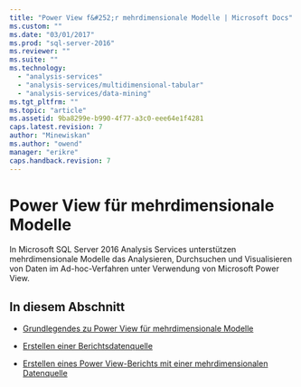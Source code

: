 ```yaml
---
title: "Power View f&#252;r mehrdimensionale Modelle | Microsoft Docs"
ms.custom: ""
ms.date: "03/01/2017"
ms.prod: "sql-server-2016"
ms.reviewer: ""
ms.suite: ""
ms.technology: 
  - "analysis-services"
  - "analysis-services/multidimensional-tabular"
  - "analysis-services/data-mining"
ms.tgt_pltfrm: ""
ms.topic: "article"
ms.assetid: 9ba8299e-b990-4f77-a3c0-eee64e1f4281
caps.latest.revision: 7
author: "Minewiskan"
ms.author: "owend"
manager: "erikre"
caps.handback.revision: 7
---
```

# Power View f&#252;r mehrdimensionale Modelle
  In Microsoft SQL Server 2016 Analysis Services unterstützen mehrdimensionale Modelle das Analysieren, Durchsuchen und Visualisieren von Daten im Ad-hoc-Verfahren unter Verwendung von Microsoft Power View.  
  
## In diesem Abschnitt  
  
-   [Grundlegendes zu Power View für mehrdimensionale Modelle](../../analysis-services/multidimensional-models/understanding-power-view-for-multidimensional-models.md)  
  
-   [Erstellen einer Berichtsdatenquelle](../../analysis-services/multidimensional-models/create-a-report-data-source.md)  
  
-   [Erstellen eines Power View-Berichts mit einer mehrdimensionalen Datenquelle](../../analysis-services/multidimensional-models/create-a-power-view-report-with-a-multidimensional-data-source.md)  
  
  